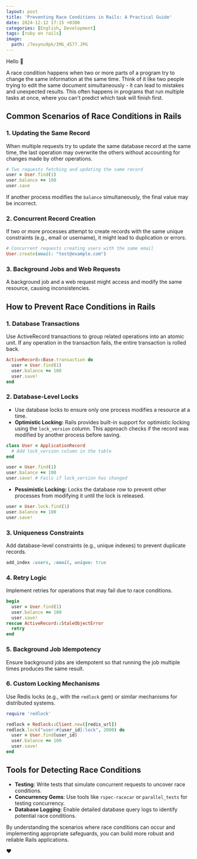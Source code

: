 ```yaml
---
layout: post
title: 'Preventing Race Conditions in Rails: A Practical Guide'
date: 2024-12-12 17:15 +0300
categories: [English, Development]
tags: [ruby on rails]
image:
  path: /7exynu9pk/IMG_4577.JPG
---
```

Hello 👋

A race condition happens when two or more parts of a program try to change the same information at the same time. Think of it like two people trying to edit the same document simultaneously - it can lead to mistakes and unexpected results. This often happens in programs that run multiple tasks at once, where you can't predict which task will finish first.

## Common Scenarios of Race Conditions in Rails

### 1. Updating the Same Record
When multiple requests try to update the same database record at the same time, the last operation may overwrite the others without accounting for changes made by other operations.

```ruby
# Two requests fetching and updating the same record
user = User.find(1)
user.balance += 100
user.save
```

If another process modifies the `balance` simultaneously, the final value may be incorrect.

### 2. Concurrent Record Creation
If two or more processes attempt to create records with the same unique constraints (e.g., email or username), it might lead to duplication or errors.

```ruby
# Concurrent requests creating users with the same email
User.create(email: "test@example.com")
```

### 3. Background Jobs and Web Requests
A background job and a web request might access and modify the same resource, causing inconsistencies.

## How to Prevent Race Conditions in Rails

### 1. Database Transactions
Use ActiveRecord transactions to group related operations into an atomic unit. If any operation in the transaction fails, the entire transaction is rolled back.

```ruby
ActiveRecord::Base.transaction do
  user = User.find(1)
  user.balance += 100
  user.save!
end
```

### 2. Database-Level Locks
- Use database locks to ensure only one process modifies a resource at a time.
- **Optimistic Locking:** Rails provides built-in support for optimistic locking using the `lock_version` column. This approach checks if the record was modified by another process before saving.

```ruby
class User < ApplicationRecord
  # Add lock_version column in the table
end

user = User.find(1)
user.balance += 100
user.save! # Fails if lock_version has changed
```

- **Pessimistic Locking:** Locks the database row to prevent other processes from modifying it until the lock is released.

```ruby
user = User.lock.find(1)
user.balance += 100
user.save!
```

### 3. Uniqueness Constraints
Add database-level constraints (e.g., unique indexes) to prevent duplicate records.

```ruby
add_index :users, :email, unique: true
```

### 4. Retry Logic
Implement retries for operations that may fail due to race conditions.

```ruby
begin
  user = User.find(1)
  user.balance += 100
  user.save!
rescue ActiveRecord::StaleObjectError
  retry
end
```

### 5. Background Job Idempotency
Ensure background jobs are idempotent so that running the job multiple times produces the same result.

### 6. Custom Locking Mechanisms
Use Redis locks (e.g., with the `redlock` gem) or similar mechanisms for distributed systems.

```ruby
require 'redlock'

redlock = Redlock::Client.new([redis_url])
redlock.lock("user:#{user_id}:lock", 2000) do
  user = User.find(user_id)
  user.balance += 100
  user.save!
end
```

## Tools for Detecting Race Conditions
- **Testing**: Write tests that simulate concurrent requests to uncover race conditions.
- **Concurrency Gems**: Use tools like `rspec-racecar` or `parallel_tests` for testing concurrency.
- **Database Logging**: Enable detailed database query logs to identify potential race conditions.

By understanding the scenarios where race conditions can occur and implementing appropriate safeguards, you can build more robust and reliable Rails applications.

❤️